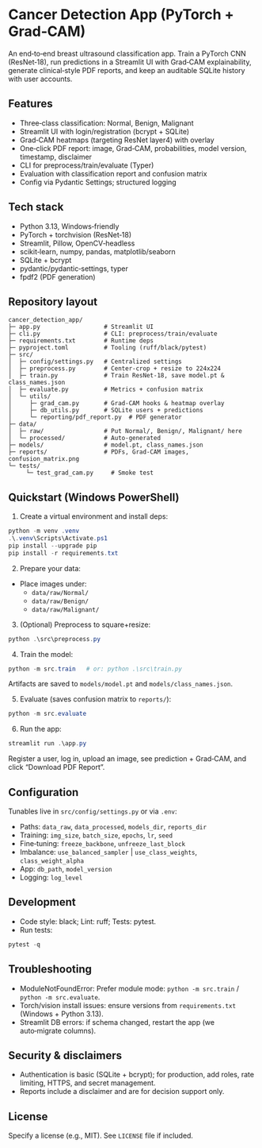 # Cancer Detection App (PyTorch + Grad‑CAM)

An end‑to‑end breast ultrasound classification app. Train a PyTorch CNN (ResNet‑18), run predictions in a Streamlit UI with Grad‑CAM explainability, generate clinical‑style PDF reports, and keep an auditable SQLite history with user accounts.

## Features
- Three‑class classification: Normal, Benign, Malignant
- Streamlit UI with login/registration (bcrypt + SQLite)
- Grad‑CAM heatmaps (targeting ResNet layer4) with overlay
- One‑click PDF report: image, Grad‑CAM, probabilities, model version, timestamp, disclaimer
- CLI for preprocess/train/evaluate (Typer)
- Evaluation with classification report and confusion matrix
- Config via Pydantic Settings; structured logging

## Tech stack
- Python 3.13, Windows‑friendly
- PyTorch + torchvision (ResNet‑18)
- Streamlit, Pillow, OpenCV‑headless
- scikit‑learn, numpy, pandas, matplotlib/seaborn
- SQLite + bcrypt
- pydantic/pydantic‑settings, typer
- fpdf2 (PDF generation)

## Repository layout
```
cancer_detection_app/
├─ app.py                  # Streamlit UI
├─ cli.py                  # CLI: preprocess/train/evaluate
├─ requirements.txt        # Runtime deps
├─ pyproject.toml          # Tooling (ruff/black/pytest)
├─ src/
│  ├─ config/settings.py   # Centralized settings
│  ├─ preprocess.py        # Center‑crop + resize to 224x224
│  ├─ train.py             # Train ResNet‑18, save model.pt & class_names.json
│  ├─ evaluate.py          # Metrics + confusion matrix
│  └─ utils/
│     ├─ grad_cam.py       # Grad‑CAM hooks & heatmap overlay
│     ├─ db_utils.py       # SQLite users + predictions
│     └─ reporting/pdf_report.py  # PDF generator
├─ data/
│  ├─ raw/                 # Put Normal/, Benign/, Malignant/ here
│  └─ processed/           # Auto‑generated
├─ models/                 # model.pt, class_names.json
├─ reports/                # PDFs, Grad‑CAM images, confusion_matrix.png
└─ tests/
	 └─ test_grad_cam.py     # Smoke test
```

## Quickstart (Windows PowerShell)
1) Create a virtual environment and install deps:
```powershell
python -m venv .venv
.\.venv\Scripts\Activate.ps1
pip install --upgrade pip
pip install -r requirements.txt
```

2) Prepare your data:
- Place images under:
	- `data/raw/Normal/`
	- `data/raw/Benign/`
	- `data/raw/Malignant/`

3) (Optional) Preprocess to square+resize:
```powershell
python .\src\preprocess.py
```

4) Train the model:
```powershell
python -m src.train   # or: python .\src\train.py
```
Artifacts are saved to `models/model.pt` and `models/class_names.json`.

5) Evaluate (saves confusion matrix to `reports/`):
```powershell
python -m src.evaluate
```

6) Run the app:
```powershell
streamlit run .\app.py
```
Register a user, log in, upload an image, see prediction + Grad‑CAM, and click “Download PDF Report”.

## Configuration
Tunables live in `src/config/settings.py` or via `.env`:
- Paths: `data_raw`, `data_processed`, `models_dir`, `reports_dir`
- Training: `img_size`, `batch_size`, `epochs`, `lr`, `seed`
- Fine‑tuning: `freeze_backbone`, `unfreeze_last_block`
- Imbalance: `use_balanced_sampler` | `use_class_weights`, `class_weight_alpha`
- App: `db_path`, `model_version`
- Logging: `log_level`

## Development
- Code style: black; Lint: ruff; Tests: pytest.
- Run tests:
```powershell
pytest -q
```

## Troubleshooting
- ModuleNotFoundError: Prefer module mode: `python -m src.train` / `python -m src.evaluate`.
- Torch/vision install issues: ensure versions from `requirements.txt` (Windows + Python 3.13).
- Streamlit DB errors: if schema changed, restart the app (we auto‑migrate columns).

## Security & disclaimers
- Authentication is basic (SQLite + bcrypt); for production, add roles, rate limiting, HTTPS, and secret management.
- Reports include a disclaimer and are for decision support only.

## License
Specify a license (e.g., MIT). See `LICENSE` file if included.
